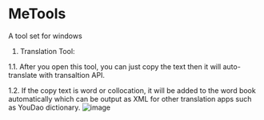 # MeTools
A tool set for windows

1. Translation Tool: 

1.1. After you open this tool, you can just copy the text then it will auto-translate with transaltion API.

1.2. If the copy text is word or collocation, it will be added to the word book automatically which can be output as XML for other translation apps such as YouDao dictionary.
![image](https://github.com/huntor1994/MeTools/IMG/1.png)
